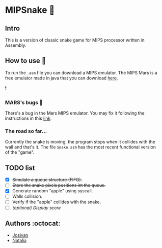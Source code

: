 # MIPSnake :snake:

## Intro

This is a version of classic snake game for MIPS processor written in Assembly.

## How to use :apple:

To run the `.asm` file you can download a MIPS emulator. The MIPS Mars is
a free emulator made in java that you can download [here](http://courses.missouristate.edu/KenVollmar/mars/).

:exclamation: 
### MARS's bugs :bug:

There's a bug in the Mars MIPS emulator. You may fix it following the instructions in this [link](https://dtconfect.wordpress.com/2013/02/09/mars-mips-simulator-lockup-hackfix/).

### The road so far...

Currently the snake is moving, the program stops when it collides with the wall and that's it. The file `Snake.asm` has the most recent functional version of the "game". 

## TODO list

- [x] ~~Simulate a queue structure (FIFO).~~
- [ ] ~~Store the snake pixels positions int the queue.~~
- [x] Generate random "apple" using syscall.
- [ ] Walls collision.
- [ ] Verify if the "apple" collides with the snake.
- [ ] *(optional) Display score* 

## Authors :octocat:

- [Josivan](https://www.github.com/JoMedeiros)
- [Natalia](https://github.com/bnatalha)

